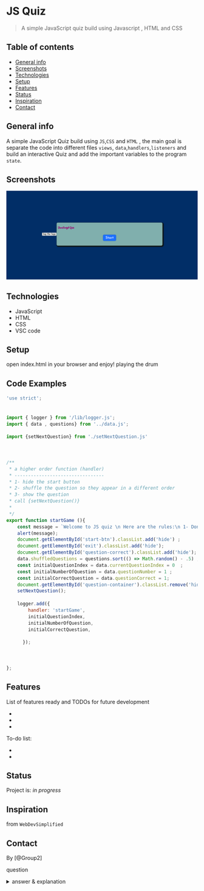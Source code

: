 # JS Quiz


> A simple JavaScript quiz build using Javascript , HTML and  CSS

## Table of contents
* [General info](#general-info)
* [Screenshots](#screenshots)
* [Technologies](#technologies)
* [Setup](#setup)
* [Features](#features)
* [Status](#status)
* [Inspiration](#inspiration)
* [Contact](#contact)

## General info

A simple JavaScript Quiz build using `JS`,`CSS` and `HTML` , the main goal is separate the code into different files `views`, `data`,`handlers`,`listeners` and build an interactive Quiz and add the important variables to the program `state`.

## Screenshots
![Example screenshot](img/screenShot.png)

## Technologies
* JavaScript
* HTML
* CSS
* VSC code


## Setup
open index.html in your browser and enjoy! playing the drum 

## Code Examples

```js
'use strict';


import { logger } from '/lib/logger.js';
import { data , questions} from '../data.js';

import {setNextQuestion} from './setNextQuestion.js'



/**
 * a higher order function (handler)
 * ---------------------------------
 * 1- hide the start button 
 * 2- shuffle the question so they appear in a different order 
 * 3- show the question 
 * call {setNextQuestion()}
 *
 */
export function startGame (){
    const message = `Welcome to JS quiz \n Here are the rules:\n 1- Don't select the same answer twice. \n 2- If all your answers are wrong , you will not get a feedback back about how many question(s) you answered.\n 3- If you answer is correct, you will see green color.\n 4- if you answer is wrong, you will see red color.` ;
    alert(message);
    document.getElementById('start-btn').classList.add('hide') ;
    document.getElementById('exit').classList.add('hide');
    document.getElementById('question-correct').classList.add('hide');
    data.shuffledQuestions = questions.sort(() => Math.random() - .5) ; 
    const initialQuestionIndex = data.currentQuestionIndex = 0  ;
    const initialNumberOfQuestion = data.questionNumber = 1 ;
    const initialCorrectQuestion = data.questionCorrect = 1;
    document.getElementById('question-container').classList.remove('hide');
    setNextQuestion();
  
    logger.add({
        handler: 'startGame',
        initialQuestionIndex,
        initialNumberOfQuestion,
        initialCorrectQuestion,
     
      });



};
```


## Features
List of features ready and TODOs for future development

* 
* 
* 

To-do list:

* 
* 

## Status
Project is: _in progress_

## Inspiration

from `WebDevSimplified`

## Contact
By [@Group2] 

question

<details>
<summary>answer & explanation</summary>

Answer : `JS` stands for JavaScript 

Answer : `JS` JavaScript was created by Brendan Eich in 1995

Answer : An `IIFE` (Immediately Invoked Function Expression) is a JavaScript function that runs as soon as it is defined. 

Answer : According to `Northeastern University` in Canada the most popular programming language in 2020 is `Python`

Answer : JavaScript was originally called  `Mocha`, then renamed to `LiveScript`, and then renamed to `JavaScript`.

Answer : We can read and write the properties of an object using the `dot (.)` notation.

Answer : A prompt allows the user to enter input by providing a text box. Label and box will be provided to enter the text or number.

Answer : `===` check the `values` and `types` .

</details>
